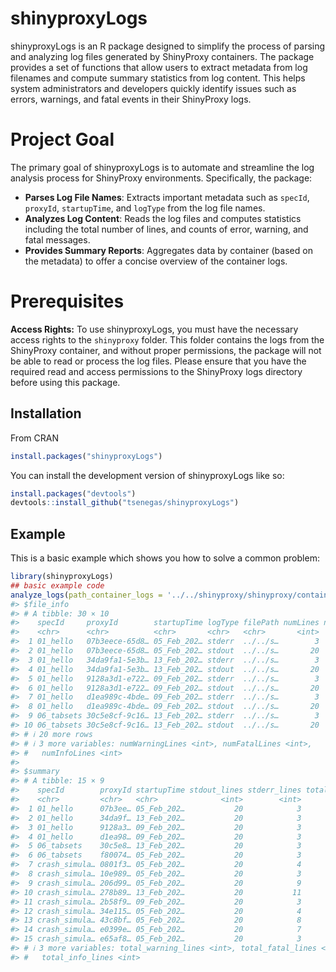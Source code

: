 
<!-- README.md is generated from README.Rmd. Please edit that file -->

# shinyproxyLogs

<!-- badges: start -->
<!-- badges: end -->

shinyproxyLogs is an R package designed to simplify the process of
parsing and analyzing log files generated by ShinyProxy containers. The
package provides a set of functions that allow users to extract metadata
from log filenames and compute summary statistics from log content. This
helps system administrators and developers quickly identify issues such
as errors, warnings, and fatal events in their ShinyProxy logs.

# Project Goal

The primary goal of shinyproxyLogs is to automate and streamline the log
analysis process for ShinyProxy environments. Specifically, the package:

- **Parses Log File Names**: Extracts important metadata such as
  `specId`, `proxyId`, `startupTime`, and `logType` from the log file
  names.
- **Analyzes Log Content**: Reads the log files and computes statistics
  including the total number of lines, and counts of error, warning, and
  fatal messages.
- **Provides Summary Reports**: Aggregates data by container (based on
  the metadata) to offer a concise overview of the container logs.

# Prerequisites

**Access Rights:** To use shinyproxyLogs, you must have the necessary
access rights to the `shinyproxy` folder. This folder contains the logs
from the ShinyProxy container, and without proper permissions, the
package will not be able to read or process the log files. Please ensure
that you have the required read and access permissions to the ShinyProxy
logs directory before using this package.

## Installation

From CRAN

``` r
install.packages("shinyproxyLogs")
```

You can install the development version of shinyproxyLogs like so:

``` r
install.packages("devtools")
devtools::install_github("tsenegas/shinyproxyLogs")
```

## Example

This is a basic example which shows you how to solve a common problem:

``` r
library(shinyproxyLogs)
## basic example code
analyze_logs(path_container_logs = '../../shinyproxy/shinyproxy/container-logs/logs/')
#> $file_info
#> # A tibble: 30 × 10
#>    specId     proxyId        startupTime logType filePath numLines numErrorLines
#>    <chr>      <chr>          <chr>       <chr>   <chr>       <int>         <int>
#>  1 01_hello   07b3eece-65d8… 05_Feb_202… stderr  ../../s…        3             0
#>  2 01_hello   07b3eece-65d8… 05_Feb_202… stdout  ../../s…       20             0
#>  3 01_hello   34da9fa1-5e3b… 13_Feb_202… stderr  ../../s…        3             0
#>  4 01_hello   34da9fa1-5e3b… 13_Feb_202… stdout  ../../s…       20             0
#>  5 01_hello   9128a3d1-e722… 09_Feb_202… stderr  ../../s…        3             0
#>  6 01_hello   9128a3d1-e722… 09_Feb_202… stdout  ../../s…       20             0
#>  7 01_hello   d1ea989c-4bde… 09_Feb_202… stderr  ../../s…        3             0
#>  8 01_hello   d1ea989c-4bde… 09_Feb_202… stdout  ../../s…       20             0
#>  9 06_tabsets 30c5e8cf-9c16… 13_Feb_202… stderr  ../../s…        3             0
#> 10 06_tabsets 30c5e8cf-9c16… 13_Feb_202… stdout  ../../s…       20             0
#> # ℹ 20 more rows
#> # ℹ 3 more variables: numWarningLines <int>, numFatalLines <int>,
#> #   numInfoLines <int>
#> 
#> $summary
#> # A tibble: 15 × 9
#>    specId        proxyId startupTime stdout_lines stderr_lines total_error_lines
#>    <chr>         <chr>   <chr>              <int>        <int>             <int>
#>  1 01_hello      07b3ee… 05_Feb_202…           20            3                 0
#>  2 01_hello      34da9f… 13_Feb_202…           20            3                 0
#>  3 01_hello      9128a3… 09_Feb_202…           20            3                 0
#>  4 01_hello      d1ea98… 09_Feb_202…           20            3                 0
#>  5 06_tabsets    30c5e8… 13_Feb_202…           20            3                 0
#>  6 06_tabsets    f80074… 05_Feb_202…           20            3                 0
#>  7 crash_simula… 0801f3… 05_Feb_202…           20            4                 0
#>  8 crash_simula… 10e989… 05_Feb_202…           20            3                 0
#>  9 crash_simula… 206d99… 05_Feb_202…           20            9                 2
#> 10 crash_simula… 278b89… 13_Feb_202…           20           11                 2
#> 11 crash_simula… 2b58f9… 09_Feb_202…           20            3                 0
#> 12 crash_simula… 34e115… 05_Feb_202…           20            4                 0
#> 13 crash_simula… 43c8bf… 05_Feb_202…           20            8                 2
#> 14 crash_simula… e0399e… 05_Feb_202…           20            7                 0
#> 15 crash_simula… e65af8… 05_Feb_202…           20            3                 0
#> # ℹ 3 more variables: total_warning_lines <int>, total_fatal_lines <int>,
#> #   total_info_lines <int>
```

